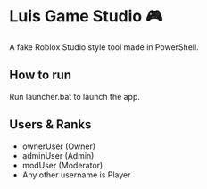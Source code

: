 # Luis Game Studio 🎮

A fake Roblox Studio style tool made in PowerShell.

## How to run

Run launcher.bat to launch the app.

## Users & Ranks

- ownerUser (Owner)  
- adminUser (Admin)  
- modUser (Moderator)  
- Any other username is Player  
